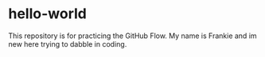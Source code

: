 # hello-world
This repository is for practicing the GitHub Flow. 
My name is Frankie and im new here trying to dabble in coding. 
